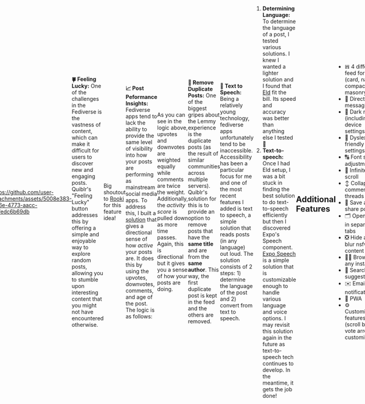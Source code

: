 <h1 align="center">
  <br>
  <a href="https://quiblr.com"><img src="https://github.com/user-attachments/assets/3fd5ebf6-eb27-41cc-9b43-8be1b4c1881e" alt="Quiblr" width="200"></a>
  <br>
</h1>

<h4 align="center"><a href="http://quiblr.com" target="_blank">Quiblr</a> is an intuitive, accessible, and modern interface to connect users to the fediverse.</h4>

<p align="center">
 
<body style="display: flex; justify-content: center; align-items: center; height: 100vh; margin: 0;">
    <a href='https://ko-fi.com/J3J3KBRD6' target='_blank'>
        <img height='36' style='border:0px;height:36px;' src='https://storage.ko-fi.com/cdn/kofi4.png?v=3' border='0' alt='Buy Me a Coffee at ko-fi.com' />
    </a>
</body>
</p>

<p align="center">
  <a href="#overview">Overview</a> •
  <a href="#feature-spotlight">Feature Spotlight</a> •
  <a href="#additional-features">Additional Features</a> •
  <a href="#stack">Stack</a> •
  <a href="#donate">Donate</a> •
  <a href="#contact">Contact</a> •
  <a href="#other-reads">Other Reads</a> •
  <a href="#license">License</a>
</p>

<p align="center">
  <img src="https://github.com/user-attachments/assets/f186879b-7516-4827-a1c8-28c0a4f2c2b4" alt="Preview_gif" width="80%" style="min-width: 300px; border-radius: 10px;">
</p>

## Overview
Welcome to Quiblr, the intuitive front-end that bridges the gap between users and the fediverse. Designed with accessibility in mind, Quiblr allows you to seamlessly connect with any instance on Lemmy (and, soon, other popular fediverse applications like Mastodon). Quiblr makes exploring decentralized social networks easy and engaging for everyone (not just _tech-savvy_ users 😉)

Quiblr combines the best features of mainstream social media with a more flexible and user-centric approach. Enjoy a sleek, user-friendly experience with personalized feeds, rich media support, and strong privacy, all while exploring new communities and conversations.

Whether you're looking to expand your social horizons or simply want a fresh, modern social media experience, Quiblr makes it easy and enjoyable. Jump in and find your community!


## Feature Spotlight
**🙈 For You Feed:** The For You feed is a private, on-device recommendation engine that serves more of the content that you love. No data collection. No server-side rendering. Quiblr’s novel solution uses a combination of advanced industry practices to bring you the most relevant content without ever collecting or storing your personal data. Here’s how it enhances your browsing experience:
- **On-Device Data Processing:** All recommendations are generated locally on your device. This means your interactions are analyzed in a secure way without any data ever leaving your device. By keeping all data processing on your device, Quiblr ensures that no user data is collected, stored, or shared. Your personalized recommendations are uniquely yours, created in real-time, without compromising your privacy.
- **User Interaction Signals:** Quiblr tracks various signals to understand your content preferences:
   - **Dwell Time:** Dwell time measures how long you naturally hover over or read a post as you scroll through your feed. By understanding your unique scrolling speed and reading habits, Quiblr accurately gauges your interest in different types of content
   - **Clicks and Comments:** Whenever you click, vote, or comment on a post, Quiblr adds more weight to this post's metadata (e.g. community, author, etc.) to tailor your feed to find similar content
   - **Show More/Less:** In addition to post voting, the "Show More" and "Show Less" buttons allow for _offline_ recommendation tailoring. This means that you can get a customized feed without needing to log in
- **Prevent Bubbles:** While recommendation engines are great, there is always a risk of hindering diversity of thought and content. To help mitigate this, Quiblr always mixes in other _non-currated_ posts into the For You feed. This helps you discover new content that you may not have come across before 


https://github.com/user-attachments/assets/5008e383-496e-4773-aacc-39fedc6b69db


**🍀 Feeling Lucky:** One of the challenges in the Fediverse is the vastness of content, which can make it difficult for users to discover new and engaging posts. Quiblr's "Feeling Lucky" button addresses this by offering a simple and enjoyable way to explore random posts, allowing you to stumble upon interesting content that you might not have encountered otherwise.

Big shoutout to [Rooki](https://quiblr.com/instance/lemmy.world/user/lemmy.world/Rooki) for this feature idea!

**📈 Post Peformance Insights:** Fediverse apps tend to lack the ability to provide the same level of visibility into how your posts are performing as mainstream social media apps. To address this, I built a [solution](https://quiblr.com/post_activity) that gives a directional sense of how _active_ your posts are. It does this by using the upvotes, downvotes, comments, and age of the post. The logic is as follows:
```
const activityScore =
    (post?.counts?.upvotes -
      post?.counts?.downvotes +
      post?.counts?.comments * 2) /
    getTimeDifferenceNoUnits(post?.post)

//return the diff between now and when the post was published (no units)
export function getTimeDifferenceNoUnits(post) {
  const postLocalTime = DateTime.fromISO(post?.published, {
    zone: "utc",
  }).toLocal();
  const currentTime = DateTime.local();

  const timeDiffInMinutes = Math.floor(
    currentTime.diff(postLocalTime, "minutes").minutes
  );
  return timeDiffInMinutes;
}
```
As you can see in the logic above, upvotes and downvotes are weighted equally while comments are twice the weight. Additionally, the _activity score_ is pulled down as more time passes. Again, this is directional but it gives you a sense of how your posts are doing.

**👯 Remove Duplicate Posts:** One of the biggest gripes about the Lemmy experience is the duplicate posts (as the result of similar communities across multiple servers). Quiblr's solution for this is to provide an option to remove posts that have the **same title** and are from the **same author**. This way, the first duplicate post is kept in the feed and the others are removed.

**📢 Text to Speech:** Being a relatively young technology, fediverse apps unfortunately tend to be inaccessible. Accessibility has been a particular focus for me and one of the most recent features I added is text to speech, a simple solution that reads posts (in any language) out loud. The solution consists of 2 steps: 1) determine the language of the post and 2) convert from text to speech.
1. **Determining Language:** To determine the language of a post, I tested various solutions. I knew I wanted a lighter solution and I found that [Eld](https://github.com/nitotm/efficient-language-detector-js) fit the bill. Its speed and accuracy was better than anything else I tested 💨
2. **Text-to-speech:**  Once I had Eld setup, I was a bit stuck in finding the best solution to do text-to-speech efficiently but then I discovered Expo's Speech component. [Expo Speech](https://docs.expo.dev/versions/latest/sdk/speech/) is a simple solution that is customizable enough to handle various language and voice options. I may revisit this solution again in the future as text-to-speech tech continues to develop. In the meantime, it gets the job done!

## Additional Features
- 𝍀 4 different feed formats (card, narrow, compact, masonry)
- 💬 Direct messaging
- 🌝 Dark mode (including device settings)
- 📖 Dyslexia-friendly font settings
- 🔠 Font size adjustment
- 📜 Infinite scroll
- ↕️ Collapse comment threads
- 🔖 Save and share posts
- 🗂️ Open posts in separate tabs
- ❎ Hide and/or blur nsfw content
- 🧑‍💻 Browse any instance
- 🔎 Search suggestions
- ✉️ Email notifications
- 📲 PWA
- ⚙️ Customization features (scroll bars, vote arrow customization)

## Stack
- [React Native](https://reactnative.dev) - Cross-platform framework
- [Expo](https://github.com/expo/expo) - Tools and services to build, deploy, and manage React Native
- [React Navigation](https://reactnavigation.org) - Flexible and easy-to-use solution for managing navigation and routing
- [Tabler](https://github.com/tabler/tabler-icons) - A vast library a beautiful icons
- [Eld](https://github.com/nitotm/efficient-language-detector-js) - A fast and accurate language detector

## Donate
Quiblr is a labor of love, a passion project that I dedicate my evenings to. If you enjoy using Quiblr, consider buying me a coffee to support its continued development!

<a href='https://ko-fi.com/J3J3KBRD6' target='_blank'>
        <img height='36' style='border:0px;height:36px;' src='https://storage.ko-fi.com/cdn/kofi4.png?v=3' border='0' alt='Buy Me a Coffee at ko-fi.com' />
    </a>

## Contact
Do you have questions, feedback, or just want to get in touch? Use the [Quiblr feedback form](https://quiblr.com/feedback). I check it pretty regularly 😇

## Other Reads
- [Quiblr - The Fediverse and YOU!](https://quiblr.com/the_fediverse_and_you)
- [TechCrunch - Why Meta is looking to the fediverse as the future for social media](https://techcrunch.com/2024/04/25/why-meta-is-looking-to-the-fediverse-as-the-future-for-social-media/)
- [Flipboard - Flipboard Begins to Federate](https://about.flipboard.com/inside-flipboard/flipboard-begins-to-federate/)
- [Ghost - It’s time to bring back the open web](https://activitypub.ghost.org/)

## License
- GNU Affero General Public License v3.0
  
## Closing Words
Just a heads-up, Quiblr's internal development often takes a different path from the main open-source repo. I juggle a bunch of feature branches behind the scenes, which makes keeping everything tidy in one big repo a bit of a challenge. I've done my best to pull together a single, working repo for the community to build on and use!

<p align="center">
Made with ☕️ in NYC
</p>
